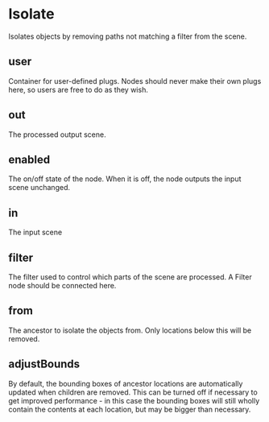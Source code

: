 # Isolate

Isolates objects by removing paths not matching a filter from the scene.

## user

 Container for user-defined plugs. Nodes
should never make their own plugs here,
so users are free to do as they wish.

## out

 The processed output scene.

## enabled

 The on/off state of the node. When it is off, the node outputs the input scene unchanged.

## in

 The input scene

## filter

 The filter used to control which parts of the scene are
processed. A Filter node should be connected here.

## from

 The ancestor to isolate the objects from. Only locations below
this will be removed.

## adjustBounds

 By default, the bounding boxes of ancestor locations are
automatically updated when children are removed. This can
be turned off if necessary to get improved performance - in
this case the bounding boxes will still wholly contain the
contents at each location, but may be bigger than necessary.

